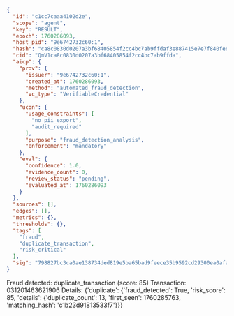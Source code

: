 ```json
{
  "id": "c1cc7caaa4102d2e",
  "scope": "agent",
  "key": "RESULT",
  "epoch": 1760286093,
  "host_pid": "9e6742732c60:1",
  "hash": "ca8c0830d0207a3bf68405854f2cc4bc7ab9ffdaf3e887415e7e7f840fe6c16a",
  "cid": "QmV1ca8c0830d0207a3bf68405854f2cc4bc7ab9ffda",
  "aicp": {
    "prov": {
      "issuer": "9e6742732c60:1",
      "created_at": 1760286093,
      "method": "automated_fraud_detection",
      "vc_type": "VerifiableCredential"
    },
    "ucon": {
      "usage_constraints": [
        "no_pii_export",
        "audit_required"
      ],
      "purpose": "fraud_detection_analysis",
      "enforcement": "mandatory"
    },
    "eval": {
      "confidence": 1.0,
      "evidence_count": 0,
      "review_status": "pending",
      "evaluated_at": 1760286093
    }
  },
  "sources": [],
  "edges": [],
  "metrics": {},
  "thresholds": {},
  "tags": [
    "fraud",
    "duplicate_transaction",
    "risk_critical"
  ],
  "sig": "798827bc3ca0ae138734ded819e5ba65bad9feece35b9592cd29300ea0afa92f"
}
```

Fraud detected: duplicate_transaction (score: 85)
Transaction: 031201463621906
Details: {'duplicate': {'fraud_detected': True, 'risk_score': 85, 'details': {'duplicate_count': 13, 'first_seen': 1760285763, 'matching_hash': 'c1b23d91813533f7'}}}